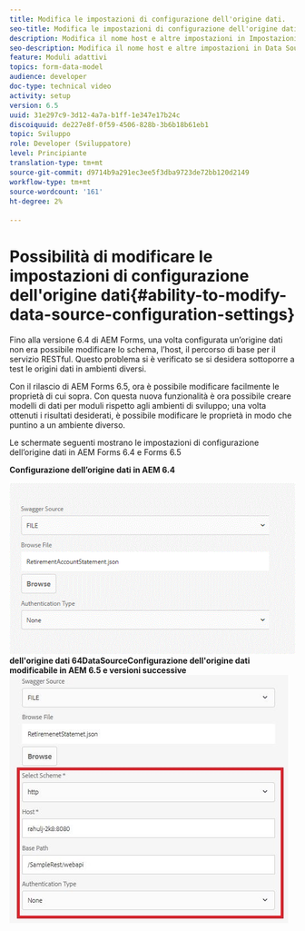 ```yaml
---
title: Modifica le impostazioni di configurazione dell'origine dati.
seo-title: Modifica le impostazioni di configurazione dell'origine dati.
description: Modifica il nome host e altre impostazioni in Impostazioni di configurazione dell'origine dati.
seo-description: Modifica il nome host e altre impostazioni in Data Source Configurations Settings (Impostazioni configurazioni origine dati).
feature: Moduli adattivi
topics: form-data-model
audience: developer
doc-type: technical video
activity: setup
version: 6.5
uuid: 31e297c9-3d12-4a7a-b1ff-1e347e17b24c
discoiquuid: de227e8f-0f59-4506-828b-3b6b18b61eb1
topic: Sviluppo
role: Developer (Sviluppatore)
level: Principiante
translation-type: tm+mt
source-git-commit: d9714b9a291ec3ee5f3dba9723de72bb120d2149
workflow-type: tm+mt
source-wordcount: '161'
ht-degree: 2%

---
```



# Possibilità di modificare le impostazioni di configurazione dell&#39;origine dati{#ability-to-modify-data-source-configuration-settings}

Fino alla versione 6.4 di AEM Forms, una volta configurata un’origine dati non era possibile modificare lo schema, l’host, il percorso di base per il servizio RESTful. Questo problema si è verificato se si desidera sottoporre a test le origini dati in ambienti diversi.

Con il rilascio di AEM Forms 6.5, ora è possibile modificare facilmente le proprietà di cui sopra. Con questa nuova funzionalità è ora possibile creare modelli di dati per moduli rispetto agli ambienti di sviluppo; una volta ottenuti i risultati desiderati, è possibile modificare le proprietà in modo che puntino a un ambiente diverso.

Le schermate seguenti mostrano le impostazioni di configurazione dell’origine dati in AEM Forms 6.4 e Forms 6.5

**Configurazione dell’origine dati in AEM 6.4**

![Configurazione ](assets/64release.gif)
**dell&#39;origine dati 64DataSourceConfigurazione dell&#39;origine dati modificabile in AEM 6.5 e versioni successive**
![65Configurazione dell&#39;origine dati](assets/modifiabledatasource.jfif)

